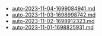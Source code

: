 * [auto-2023-11-04-1699084941.md](/docs/202311/auto-2023-11-04-1699084941.md)
* [auto-2023-11-03-1698998742.md](/docs/202311/auto-2023-11-03-1698998742.md)
* [auto-2023-11-02-1698912323.md](/docs/202311/auto-2023-11-02-1698912323.md)
* [auto-2023-11-01-1698825931.md](/docs/202311/auto-2023-11-01-1698825931.md)
